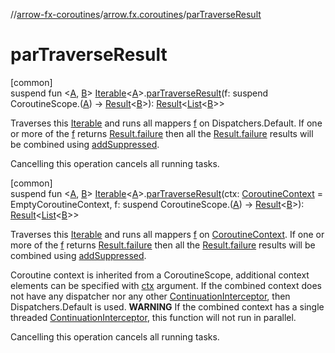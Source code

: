 //[arrow-fx-coroutines](../../index.md)/[arrow.fx.coroutines](index.md)/[parTraverseResult](par-traverse-result.md)

# parTraverseResult

[common]\
suspend fun &lt;[A](par-traverse-result.md), [B](par-traverse-result.md)&gt; [Iterable](https://kotlinlang.org/api/latest/jvm/stdlib/kotlin.collections/-iterable/index.html)&lt;[A](par-traverse-result.md)&gt;.[parTraverseResult](par-traverse-result.md)(f: suspend CoroutineScope.([A](par-traverse-result.md)) -&gt; [Result](https://kotlinlang.org/api/latest/jvm/stdlib/kotlin/-result/index.html)&lt;[B](par-traverse-result.md)&gt;): [Result](https://kotlinlang.org/api/latest/jvm/stdlib/kotlin/-result/index.html)&lt;[List](https://kotlinlang.org/api/latest/jvm/stdlib/kotlin.collections/-list/index.html)&lt;[B](par-traverse-result.md)&gt;&gt;

Traverses this [Iterable](https://kotlinlang.org/api/latest/jvm/stdlib/kotlin.collections/-iterable/index.html) and runs all mappers [f](par-traverse-result.md) on Dispatchers.Default. If one or more of the [f](par-traverse-result.md) returns [Result.failure](https://kotlinlang.org/api/latest/jvm/stdlib/kotlin/-result/failure.html) then all the [Result.failure](https://kotlinlang.org/api/latest/jvm/stdlib/kotlin/-result/failure.html) results will be combined using [addSuppressed](https://kotlinlang.org/api/latest/jvm/stdlib/kotlin/index.html).

Cancelling this operation cancels all running tasks.

[common]\
suspend fun &lt;[A](par-traverse-result.md), [B](par-traverse-result.md)&gt; [Iterable](https://kotlinlang.org/api/latest/jvm/stdlib/kotlin.collections/-iterable/index.html)&lt;[A](par-traverse-result.md)&gt;.[parTraverseResult](par-traverse-result.md)(ctx: [CoroutineContext](https://kotlinlang.org/api/latest/jvm/stdlib/kotlin.coroutines/-coroutine-context/index.html) = EmptyCoroutineContext, f: suspend CoroutineScope.([A](par-traverse-result.md)) -&gt; [Result](https://kotlinlang.org/api/latest/jvm/stdlib/kotlin/-result/index.html)&lt;[B](par-traverse-result.md)&gt;): [Result](https://kotlinlang.org/api/latest/jvm/stdlib/kotlin/-result/index.html)&lt;[List](https://kotlinlang.org/api/latest/jvm/stdlib/kotlin.collections/-list/index.html)&lt;[B](par-traverse-result.md)&gt;&gt;

Traverses this [Iterable](https://kotlinlang.org/api/latest/jvm/stdlib/kotlin.collections/-iterable/index.html) and runs all mappers [f](par-traverse-result.md) on [CoroutineContext](https://kotlinlang.org/api/latest/jvm/stdlib/kotlin.coroutines/-coroutine-context/index.html). If one or more of the [f](par-traverse-result.md) returns [Result.failure](https://kotlinlang.org/api/latest/jvm/stdlib/kotlin/-result/failure.html) then all the [Result.failure](https://kotlinlang.org/api/latest/jvm/stdlib/kotlin/-result/failure.html) results will be combined using [addSuppressed](https://kotlinlang.org/api/latest/jvm/stdlib/kotlin/index.html).

Coroutine context is inherited from a CoroutineScope, additional context elements can be specified with [ctx](par-traverse-result.md) argument. If the combined context does not have any dispatcher nor any other [ContinuationInterceptor](https://kotlinlang.org/api/latest/jvm/stdlib/kotlin.coroutines/-continuation-interceptor/index.html), then Dispatchers.Default is used. **WARNING** If the combined context has a single threaded [ContinuationInterceptor](https://kotlinlang.org/api/latest/jvm/stdlib/kotlin.coroutines/-continuation-interceptor/index.html), this function will not run in parallel.

Cancelling this operation cancels all running tasks.
